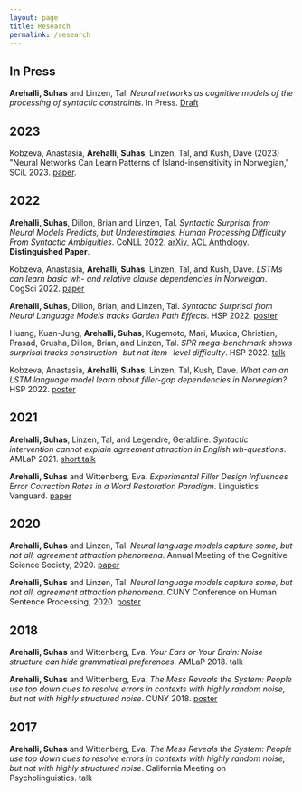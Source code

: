 ```yaml
---
layout: page
title: Research
permalink: /research
---
```


## In Press
**Arehalli, Suhas** and Linzen, Tal. *Neural networks as cognitive models of the processing of syntactic constraints*. In Press. [Draft](Arehalli_AgrAttr.pdf)

## 2023
Kobzeva, Anastasia, **Arehalli, Suhas**, Linzen, Tal, and Kush, Dave (2023) "Neural Networks Can Learn Patterns of Island-insensitivity in Norwegian," SCiL 2023. [paper](https://scholarworks.umass.edu/scil/vol6/iss1/17/).

## 2022
**Arehalli, Suhas**, Dillon, Brian and Linzen, Tal. *Syntactic Surprisal from Neural Models Predicts, but Underestimates, Human Processing Difficulty From Syntactic Ambiguities*. CoNLL 2022. [arXiv](https://arxiv.org/abs/2210.12187), [ACL Anthology](https://aclanthology.org/2022.conll-1.20/). **Distinguished Paper**. 

Kobzeva, Anastasia, **Arehalli, Suhas**, Linzen, Tal, and Kush, Dave. *LSTMs can learn basic wh- and relative clause dependencies in Norweigan*. CogSci 2022. [paper](psyarxiv.com/wjavp/)

**Arehalli, Suhas**, Dillon, Brian, and Linzen, Tal. *Syntactic Surprisal from Neural Language Models tracks Garden Path Effects*. HSP 2022. [poster](https://oxford-abstracts.s3.amazonaws.com/e4a2e0bf-f58c-4c0e-ba7b-a91ffc7aa9e8.pdf)

Huang, Kuan-Jung, **Arehalli, Suhas**, Kugemoto, Mari, Muxica, Christian, Prasad, Grusha, Dillon, Brian, and Linzen, Tal. *SPR mega-benchmark shows surprisal tracks construction- but not item- level difficulty*. HSP 2022. [talk](https://d3ijlhudpq9yjw.cloudfront.net/73865ff2-7298-4a7a-b2db-a560917a7d6a.pdf)

Kobzeva, Anastasia, **Arehalli, Suhas**, Linzen, Tal, Kush, Dave. *What can an LSTM language model learn about filler-gap dependencies in Norwegian?*. HSP 2022. [poster](https://d3ijlhudpq9yjw.cloudfront.net/3a32bae8-631c-4f43-b018-576232f98465.pdf)

## 2021
**Arehalli, Suhas**, Linzen, Tal, and Legendre, Geraldine. *Syntactic intervention cannot explain agreement attraction in English wh-questions*. AMLaP 2021. [short talk](https://amlap2021.github.io/program/204.pdf)

**Arehalli, Suhas** and Wittenberg, Eva. *Experimental Filler Design Influences Error Correction Rates in a Word Restoration Paradigm*. Linguistics Vanguard. [paper](https://www.degruyter.com/document/doi/10.1515/lingvan-2020-0052/html)

## 2020
**Arehalli, Suhas** and Linzen, Tal. *Neural language models capture some, but not all, agreement attraction phenomena*. Annual Meeting of the Cognitive Science Society, 2020. [paper](https://psyarxiv.com/97qcg)

**Arehalli, Suhas** and Linzen, Tal. *Neural language models capture some, but not all, agreement attraction phenomena*. CUNY Conference on Human Sentence Processing, 2020. [poster](https://osf.io/zmgdy)

## 2018

**Arehalli, Suhas** and Wittenberg, Eva. *Your Ears or Your Brain: Noise structure can hide grammatical preferences*. AMLaP 2018. talk

**Arehalli, Suhas** and Wittenberg, Eva. *The Mess Reveals the System: People use top down cues to resolve errors in contexts with highly random noise, but not with highly structured noise*. CUNY 2018. [poster](https://osf.io/6kqay)

## 2017
**Arehalli, Suhas** and Wittenberg, Eva. *The Mess Reveals the System: People use top down cues to resolve errors in contexts with highly random noise, but not with highly structured noise*. California Meeting on Psycholinguistics. talk
